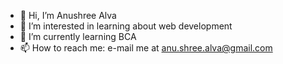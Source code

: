 - 👋 Hi, I’m Anushree Alva
- 👀 I’m interested in learning about web development
- 🌱 I’m currently learning BCA
- 📫 How to reach me: e-mail me at anu.shree.alva@gmail.com

<!---
anushreealva/anushreealva is a ✨ special ✨ repository because its `README.md` (this file) appears on your GitHub profile.
You can click the Preview link to take a look at your changes.
--->
